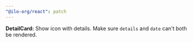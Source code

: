 ```yaml
---
"@ilo-org/react": patch
---
```


**DetailCard:** Show icon with details. Make sure `details` and `date` can't both be rendered.
